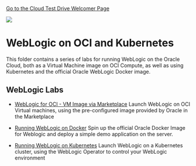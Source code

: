 [Go to the Cloud Test Drive Welcomer Page](../../readme.md)

![](../../common/images/customer.logo2.png)

# WebLogic on OCI and Kubernetes

This folder contains a series of labs for running WebLogic on the Oracle Cloud, both as a Virtual Machine image on OCI Compute, as well as using Kubernetes and the official Oracle WebLogic Docker image.



## WebLogic Labs

+ [WebLogic for OCI - VM Image via Marketplace](https://oracle.github.io/cloudtestdrive/AppDev/wls/?page=wlscnonjrf.md) 
  Launch WebLogic on OCI Virtual machines, using the pre-configured image provided by Oracle in the Marketplace

+ [Running WebLogic on Docker](https://oracle.github.io/cloudtestdrive/AppDev/wls/?page=WLS_on_Docker.md)
  Spin up the official Oracle Docker Image for Weblogic and deploy a simple demo application on the server.

+ [Running WebLogic on Kubernetes](https://oracle.github.io/cloudtestdrive/AppDev/wls/?page=WLS_on_OKE.md)
  Launch WebLogic on a Kubernetes cluster, using the WebLogic Operator to control your WebLogic environment

  